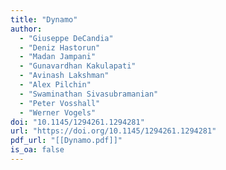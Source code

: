 ```yaml
---
title: "Dynamo"
author:
  - "Giuseppe DeCandia"
  - "Deniz Hastorun"
  - "Madan Jampani"
  - "Gunavardhan Kakulapati"
  - "Avinash Lakshman"
  - "Alex Pilchin"
  - "Swaminathan Sivasubramanian"
  - "Peter Vosshall"
  - "Werner Vogels"
doi: "10.1145/1294261.1294281"
url: "https://doi.org/10.1145/1294261.1294281"
pdf_url: "[[Dynamo.pdf]]"
is_oa: false
---
```

